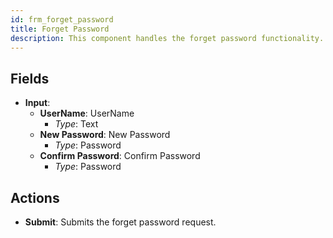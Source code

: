 ```yaml
---
id: frm_forget_password
title: Forget Password
description: This component handles the forget password functionality.
---
```


## Fields

 
- **Input**:
  - **UserName**: UserName
    - *Type*: Text
  - **New Password**: New Password
    - *Type*: Password
  - **Confirm Password**: Confirm Password
    - *Type*: Password

## Actions

- **Submit**: Submits the forget password request.
